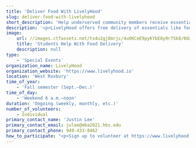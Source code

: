 ```yaml
---
title: 'Deliver Food With LivelyHood'
slug: deliver-food-with-livelyhood
short_description: 'Help underserved community members receive essentials like food and medicine.'
description: '<p>LivelyHood offers free delivery of essentials like food and medicine to underserved communities in Boston. When a local community member is in need, a notification is sent out across the volunteer base. Volunteers then pick up the items. The mission is to mobilize help for vulnerable, at-risk members of the local community. In the face of COVID-19, social distancing is limiting the movement of people and changing our way of life. LivelyHood hopes to make a difference by keeping at-risk members of the community in their homes, and by asking the willing and able to run a few extra errands when they are out.</p>'
image:
    url: //images.ctfassets.net/ts4u2gj8mrjc/4u0KCeE9pyKYbE8y9r7Sk8/0da78eead58e16abe01b4a671c85da2d/Rescuing-Leftover-Cuisine.jpg
    title: 'Students Help With Food Delivery'
    description: null
type:
    - 'Special Events'
organization_name: LivelyHood
organization_website: 'https://www.livelyhood.io'
location: 'West Roxbury'
time_of_year:
    - 'Fall semester (Sept.–Dec.)'
time_of_day:
    - 'Weekend 6 a.m.–noon'
duration: 'Ongoing (weekly, monthly, etc.)'
number_of_volunteers:
    - Individual
primary_contact_name: 'Justin Lee'
primary_contact_email: julee@mba2021.hbs.edu
primary_contact_phone: 949-433-8462
how_to_participate: "<p>Sign up to volunteer at https://www.livelyhood.io/ \n\nOnce you sign up to volunteer, you will get a text message if someone in your neighborhood needs your help and you can chose to do that errand on your own time. </p>"
---
```

